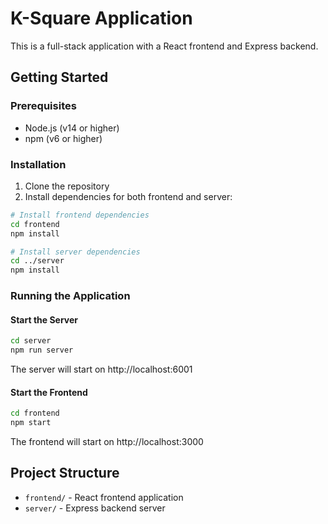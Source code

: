 # K-Square Application

This is a full-stack application with a React frontend and Express backend.

## Getting Started

### Prerequisites
- Node.js (v14 or higher)
- npm (v6 or higher)

### Installation

1. Clone the repository
2. Install dependencies for both frontend and server:

```bash
# Install frontend dependencies
cd frontend
npm install

# Install server dependencies
cd ../server
npm install
```

### Running the Application

#### Start the Server
```bash
cd server
npm run server
```
The server will start on http://localhost:6001

#### Start the Frontend
```bash
cd frontend
npm start
```
The frontend will start on http://localhost:3000

## Project Structure
- `frontend/` - React frontend application
- `server/` - Express backend server
